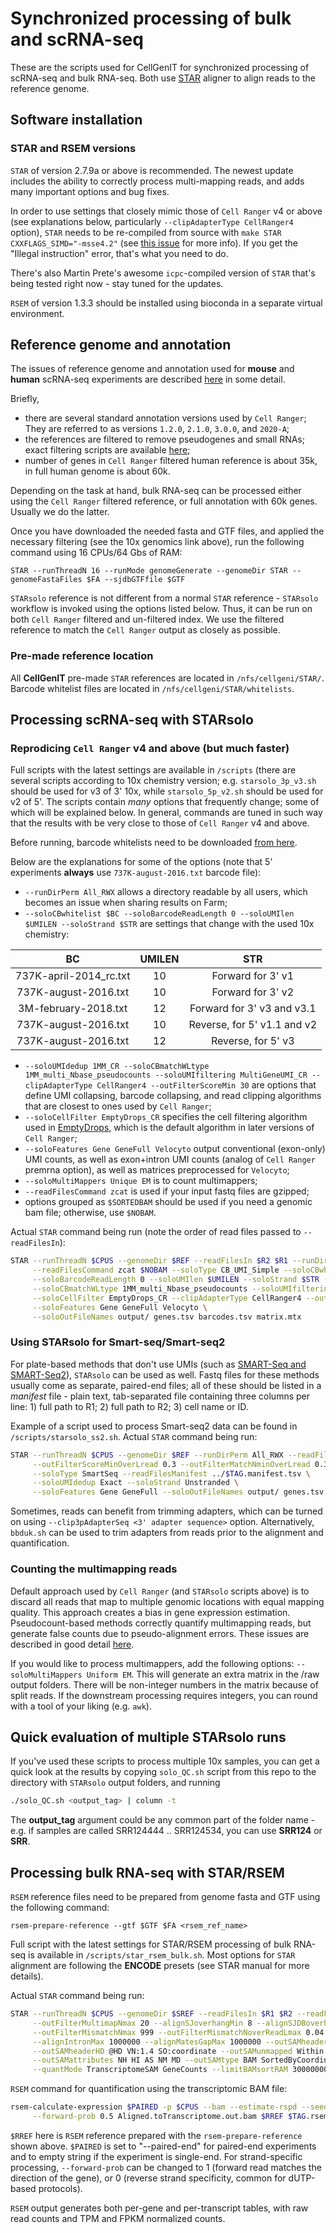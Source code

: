 # Synchronized processing of bulk and scRNA-seq

These are the scripts used for CellGenIT for synchronized processing of scRNA-seq and bulk RNA-seq. Both use [STAR](https://github.com/alexdobin/STAR) aligner to align reads to the reference genome. 

## Software installation

### STAR and RSEM versions

`STAR` of version 2.7.9a or above is recommended. The newest update includes the ability to correctly process multi-mapping reads, and adds many important options and bug fixes. 

In order to use settings that closely mimic those of `Cell Ranger` v4 or above (see explanations below, particularly `--clipAdapterType CellRanger4` option), `STAR` needs to be re-compiled from source with `make STAR CXXFLAGS_SIMD="-msse4.2"` (see [this issue](https://github.com/alexdobin/STAR/issues/1218) for more info). If you get the "Illegal instruction" error, that's what you need to do. 

There's also Martin Prete's awesome `icpc`-compiled version of `STAR` that's being tested right now - stay tuned for the updates. 

`RSEM` of version 1.3.3 should be installed using bioconda in a separate virtual environment. 

## Reference genome and annotation

The issues of reference genome and annotation used for **mouse** and **human** scRNA-seq experiments are described [here](https://www.singlecellcourse.org/processing-raw-scrna-seq-sequencing-data-from-reads-to-a-count-matrix.html) in some detail. 

Briefly,

  - there are several standard annotation versions used by `Cell Ranger`; They are referred to as versions `1.2.0`, `2.1.0`, `3.0.0`, and `2020-A`; 
  - the references are filtered to remove pseudogenes and small RNAs; exact filtering scripts are available [here](https://support.10xgenomics.com/single-cell-gene-expression/software/release-notes/build#header); 
  - number of genes in `Cell Ranger` filtered human reference is about 35k, in full human genome is about 60k.

Depending on the task at hand, bulk RNA-seq can be processed either using the `Cell Ranger` filtered reference, or full annotation with 60k genes. Usually we do the latter.

Once you have downloaded the needed fasta and GTF files, and applied the necessary filtering (see the 10x genomics link above), run the following command using 16 CPUs/64 Gbs of RAM: 

`STAR --runThreadN 16 --runMode genomeGenerate --genomeDir STAR --genomeFastaFiles $FA --sjdbGTFfile $GTF`

`STARsolo` reference is not different from a normal `STAR` reference - `STARsolo` workflow is invoked using the options listed below. Thus, it can be run on both `Cell Ranger` filtered and un-filtered index. We use the filtered reference to match the `Cell Ranger` output as closely as possible. 

### Pre-made reference location

All **CellGenIT** pre-made `STAR` references are located in `/nfs/cellgeni/STAR/`. Barcode whitelist files are located in `/nfs/cellgeni/STAR/whitelists`. 

## Processing scRNA-seq with STARsolo

### Reprodicing `Cell Ranger` v4 and above (but much faster)

Full scripts with the latest settings are available in `/scripts` (there are several scripts according to 10x chemistry version; e.g. `starsolo_3p_v3.sh` should be used for v3 of 3' 10x, while `starsolo_5p_v2.sh` should be used for v2 of 5'. The scripts contain *many* options that frequently change; some of which will be explained below. In general, commands are tuned in such way that the results with be very close to those of `Cell Ranger` v4 and above. 

Before running, barcode whitelists need to be downloaded [from here](https://github.com/10XGenomics/cellranger/tree/master/lib/python/cellranger/barcodes). 

Below are the explanations for some of the options (note that 5' experiments **always** use `737K-august-2016.txt` barcode file): 
  - `--runDirPerm All_RWX` allows a directory readable by all users, which becomes an issue when sharing results on Farm; 
  - `--soloCBwhitelist $BC --soloBarcodeReadLength 0 --soloUMIlen $UMILEN --soloStrand $STR` are settings that change with the used 10x chemistry:

<div align="center">

| BC | UMILEN | STR |
|:-:|:-:|:-:|
| 737K-april-2014_rc.txt |10 | Forward for 3' v1 |
| 737K-august-2016.txt |10 | Forward for 3' v2 |
| 3M-february-2018.txt |12 | Forward for 3' v3 and v3.1 |
| 737K-august-2016.txt |10 | Reverse, for 5' v1.1 and v2 |
| 737K-august-2016.txt | 12 | Reverse, for 5' v3 |

</div>

  - `--soloUMIdedup 1MM_CR --soloCBmatchWLtype 1MM_multi_Nbase_pseudocounts --soloUMIfiltering MultiGeneUMI_CR --clipAdapterType CellRanger4 --outFilterScoreMin 30` are options that define UMI collapsing, barcode collapsing, and read clipping algorithms that are closest to ones used by `Cell Ranger`; 
  - `--soloCellFilter EmptyDrops_CR` specifies the cell filtering algorithm used in [EmptyDrops](https://bioconductor.org/packages/release/bioc/html/DropletUtils.html), which is the default algorithm in later versions of `Cell Ranger`; 
  - `--soloFeatures Gene GeneFull Velocyto` output conventional (exon-only) UMI counts, as well as exon+intron UMI counts (analog of `Cell Ranger` premrna option), as well as matrices preprocessed for `Velocyto`; 
  - `--soloMultiMappers Unique EM` is to count multimappers; 
  - `--readFilesCommand zcat` is used if your input fastq files are gzipped;
  - options grouped as `$SORTEDBAM` should be used if you need a genomic bam file; otherwise, use `$NOBAM`.  

Actual `STAR` command being run (note the order of read files passed to `--readFilesIn`): 

```bash
STAR --runThreadN $CPUS --genomeDir $REF --readFilesIn $R2 $R1 --runDirPerm All_RWX \
     --readFilesCommand zcat $NOBAM --soloType CB_UMI_Simple --soloCBwhitelist $BC \
     --soloBarcodeReadLength 0 --soloUMIlen $UMILEN --soloStrand $STR --soloUMIdedup 1MM_CR \
     --soloCBmatchWLtype 1MM_multi_Nbase_pseudocounts --soloUMIfiltering MultiGeneUMI_CR \
     --soloCellFilter EmptyDrops_CR --clipAdapterType CellRanger4 --outFilterScoreMin 30 \
     --soloFeatures Gene GeneFull Velocyto \
     --soloOutFileNames output/ genes.tsv barcodes.tsv matrix.mtx
```

### Using STARsolo for Smart-seq/Smart-seq2

For plate-based methods that don't use UMIs (such as [SMART-Seq and SMART-Seq2](https://teichlab.github.io/scg_lib_structs/methods_html/SMART-seq_family.html)), `STARsolo` can be used as well. Fastq files for these methods usually come as separate, paired-end files; all of these should be listed in a *manifest* file - plain text, tab-separated file containing three columns per line: 1) full path to R1; 2) full path to R2; 3) cell name or ID. 

Example of a script used to process Smart-seq2 data can be found in `/scripts/starsolo_ss2.sh`. Actual `STAR` command being run:

```bash
STAR --runThreadN $CPUS --genomeDir $REF --runDirPerm All_RWX --readFilesCommand zcat $SORTEDBAM \
     --outFilterScoreMinOverLread 0.3 --outFilterMatchNminOverLread 0.3 \
     --soloType SmartSeq --readFilesManifest ../$TAG.manifest.tsv \
     --soloUMIdedup Exact --soloStrand Unstranded \
     --soloFeatures Gene GeneFull --soloOutFileNames output/ genes.tsv barcodes.tsv matrix.mtx
```

Sometimes, reads can benefit from trimming adapters, which can be turned on using `--clip3pAdapterSeq <3' adapter sequence>` option. Alternatively, `bbduk.sh` can be used to trim adapters from reads prior to the alignment and quantification.  

### Counting the multimapping reads

Default approach used by `Cell Ranger` (and `STARsolo` scripts above) is to discard all reads that map to multiple genomic locations with equal mapping quality. This approach creates a bias in gene expression estimation. Pseudocount-based methods correctly quantify multimapping reads, but generate false counts due to pseudo-alignment errors. These issues are described in good detail [here](https://www.biorxiv.org/content/10.1101/2021.05.05.442755v1). 

If you would like to process multimappers, add the following options: `--soloMultiMappers Uniform EM`. This will generate an extra matrix in the /raw output folders. There will be non-integer numbers in the matrix because of split reads. If the downstream processing requires integers, you can round with a tool of your liking (e.g. `awk`). 

## Quick evaluation of multiple STARsolo runs

If you've used these scripts to process multiple 10x samples, you can get a quick look at the results by copying `solo_QC.sh` script from this repo to the directory with `STARsolo` output folders, and running

```bash
./solo_QC.sh <output_tag> | column -t 
```

The **output_tag** argument could be any common part of the folder name - e.g. if samples are called SRR124444 .. SRR124534, you can use **SRR124** or **SRR**.

## Processing bulk RNA-seq with STAR/RSEM

`RSEM` reference files need to be prepared from genome fasta and GTF using the following command: 

`rsem-prepare-reference --gtf $GTF $FA <rsem_ref_name>`

Full script with the latest settings for STAR/RSEM processing of bulk RNA-seq is available in `/scripts/star_rsem_bulk.sh`. Most options for `STAR` alignment are following the **ENCODE** presets (see STAR manual for more details). 

Actual `STAR` command being run: 

```bash
STAR --runThreadN $CPUS --genomeDir $SREF --readFilesIn $R1 $R2 --readFilesCommand zcat \
     --outFilterMultimapNmax 20 --alignSJoverhangMin 8 --alignSJDBoverhangMin 1 \
     --outFilterMismatchNmax 999 --outFilterMismatchNoverReadLmax 0.04 --alignIntronMin 20 \
     --alignIntronMax 1000000 --alignMatesGapMax 1000000 --outSAMheaderCommentFile COfile.txt \
     --outSAMheaderHD @HD VN:1.4 SO:coordinate --outSAMunmapped Within --outFilterType BySJout \
     --outSAMattributes NH HI AS NM MD --outSAMtype BAM SortedByCoordinate --sjdbScore 1\
     --quantMode TranscriptomeSAM GeneCounts --limitBAMsortRAM 30000000000
```

`RSEM` command for quantification using the transcriptomic BAM file: 

```bash
rsem-calculate-expression $PAIRED -p $CPUS --bam --estimate-rspd --seed 12345 -p 4 --no-bam-output \
     --forward-prob 0.5 Aligned.toTranscriptome.out.bam $RREF $TAG.rsem
```

`$RREF` here is `RSEM` reference prepared with the `rsem-prepare-reference` shown above. `$PAIRED` is set to "--paired-end" for paired-end experiments and to empty string if the experiment is single-end. For strand-specific processing, `--forward-prob` can be changed to 1 (forward read matches the direction of the gene), or 0 (reverse strand specificity, common for dUTP-based protocols).

`RSEM` output generates both per-gene and per-transcript tables, with raw read counts and TPM and FPKM normalized counts.  
